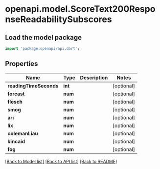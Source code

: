 # openapi.model.ScoreText200ResponseReadabilitySubscores

## Load the model package
```dart
import 'package:openapi/api.dart';
```

## Properties
Name | Type | Description | Notes
------------ | ------------- | ------------- | -------------
**readingTimeSeconds** | **int** |  | [optional] 
**forcast** | **num** |  | [optional] 
**flesch** | **num** |  | [optional] 
**smog** | **num** |  | [optional] 
**ari** | **num** |  | [optional] 
**lix** | **num** |  | [optional] 
**colemanLiau** | **num** |  | [optional] 
**kincaid** | **num** |  | [optional] 
**fog** | **num** |  | [optional] 

[[Back to Model list]](../README.md#documentation-for-models) [[Back to API list]](../README.md#documentation-for-api-endpoints) [[Back to README]](../README.md)


